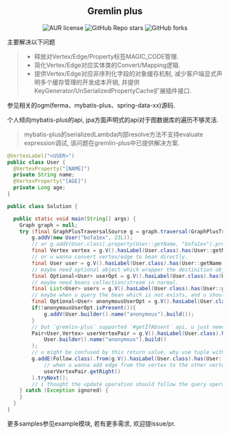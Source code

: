 <p align="center">
 <h2 align="center">Gremlin plus</h2>
</p>

<p align="center">
  <img alt="AUR license" src="https://img.shields.io/aur/license/intellij-idea-ce">
  <img alt="GitHub Repo stars" src="https://img.shields.io/github/stars/icoder0/gremlin-plus?style=social">
  <img alt="GitHub forks" src="https://img.shields.io/github/forks/icoder0/gremlin-plus?style=social">
</p>

主要解决以下问题
> - 释放对Vertex/Edge/Property标签MAGIC_CODE管理.
> - 简化Vertex/Edge对应实体类的Convert/Mapping逻辑.
> - 提供Vertex/Edge对应非序列化字段的对象缓存机制, 减少客户端显式声明多个缓存管理的开发成本开销, 并提供KeyGenerator/UnSerializedPropertyCache扩展插件接口.

参见相关的ogm(ferma、mybatis-plus、spring-data-xx)源码.

个人倾向mybatis-plus的api, jpa方面声明式的api对于图数据库的遍历不够灵活. 

> mybatis-plus的serializedLambda内部resolve方法不支持evaluate expression调试, 该问题在gremlin-plus中已提供解决方案.

```java
@VertexLabel("<USER>")
public class User {
  @VertexProperty("[NAME]")
  private String name;
  @VertexProperty("[AGE]")
  private Long age;
}

public class Solution {

  public static void main(String[] args) {
    Graph graph = null;
    try (final GraphPlusTraversalSource g = graph.traversal(GraphPlusTraversalSource.class)) {
        g.addV(new User("bofa1ex", 23L));
        // or g.addV(User.class).property(User::getName, "bofa1ex").property(User::getAge, 23L).property(TheOther::Sth, "sth else");
        final Vertex vertex = g.V().hasLabel(User.class).has(User::getName, "bofa1ex").next();
        // or u wanna convert vertex/edge to bean directly.
        final User user = g.V().hasLabel(User.class).has(User::getName, "bofa1ex").toBean();
        // maybe need optional object which wrapper the destinition obj.
        final Optional<User> userOpt = g.V().hasLabel(User.class).has(User::getName, "bofa1ex").tryToBean();
        // maybe need beans collection/stream in normal.
        final List<User> users = g.V().hasLabel(User.class).has(User::getName, "bofa1ex").toBeanList();
        // maybe when u query the bean which is not exists, and u should try add it like that in below.
        final Optional<User> anonymousUserOpt = g.V().hasLabel(User.class).has(User::getName, "anonymous").tryToBean();
        if(!anonymousUserOpt.isPresent()){
            g.addV(User.builder().name("anonymous").build());
        }
        // but `gremlin-plus` supported `#getIfAbsent` api, u just need try it in the same situation in below.
        Pair<User,Vertex> userVertexPair = g.V().hasLabel(User.class).has(User::getName, "anonymous").getIfAbsent(
            User.builder().name("anonymous").build()
        );
        // u might be confused by this return value, why use tuple with bean and vertex, talk is cheap, see the code in below.
        g.addE(Follow.class).from(g.V().hasLabel(User.class).has(User::getName, "bofa1ex")).to(
            // when u wanna add edge from the vertex to the other vertex which maybe not exists.
            userVertexPair.getRight()
        ).tryNext();
        // i thought the update operation should follow the query operation in strictly, so that why i did not open the getIfPresent api.
    } catch (Exception ignored) {
    }
  }
}
```
更多samples参见example模块, 若有更多需求, 欢迎提issue/pr.
